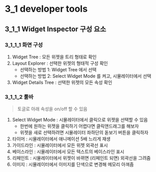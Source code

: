 # 3_1 developer tools

## 3_1_1 Widget Inspector 구성 요소

### 3_1_1_1 화면 구성

1. Widget Tree : 모든 위젯을 트리 형태로 확인
2. Layout Explorer : 선택한 위젯의 형태적 구성 확인
    - 선택하는 방법 1: Widget Tree 에서 선택
    - 선택하는 방법 2: Select Widget Mode 를 켜고, 시뮬레이터에서 선택
3. Widget Details Tree : 선택한 위젯의 모든 속성 확인

### 3_1_1_2 툴바

> 토글로 아래 속성을 on/off 할 수 있음

1. Select Widget Mode : 시뮬레이터에서 클릭으로 위젯을 선택할 수 있음
    - 한번에 원하는 위젯을 클릭하기 어렵다면 클릭앤드래그를 해보자
    - 위젯을 새로 선택하려면 시뮬레이터 좌하단의 돋보기 버튼을 클릭하자
2. 타이머 : 시뮬레이터에서 애니메이션 5배 느리게 재생
3. 가이드라인 : 시뮬레이터에서 모든 위젯 외곽선 표시
4. 베이스라인 : 시뮬레이터에서 모든 텍스트의 베이스라인 표시
5. 리페인트 : 시뮬레이터에서 위젯이 바뀌면 (리페인트 되면) 외곽선을 그려줌
6. 이미지 : 시뮬레이터에서 이미지를 단색으로 변경해 메모리 아껴줌
